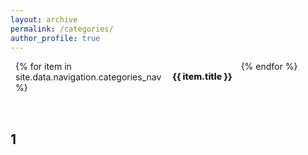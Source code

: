 ```yaml
---
layout: archive
permalink: /categories/
author_profile: true
---
```


<style>
/* scoped styles for a clearly clickable list with checkmark on hover */
.categories-page { padding: 0 0.5rem 2rem; }

.categories-page h1 {
  font-size: 1.8rem;
  margin: 0 0 1rem 0;
}

/* 3-column grid */
.category-list {
  list-style: none;
  margin: 0;
  padding: 0;
  display: grid;
  grid-template-columns: repeat(3, 1fr);
  gap: 0;
}

/* each item has a full-width clickable link */
.category-item {
  border-bottom: 1px solid rgba(255,255,255,0.03);
}

/* make anchor fill the item and look like a real clickable control */
.category-item a {
  display: flex;
  justify-content: space-between;
  align-items: center;
  width: 100%;
  padding: 1rem 1.1rem;
  text-decoration: none;
  color: inherit;
  font-weight: 800;
  cursor: pointer;
  transition: background-color .15s ease, transform .12s ease, color .12s ease;
  border-radius: 6px;
}

/* subtle hover background + slight move for 'pressable' feel */
.category-item a:hover,
.category-item a:focus {
  background-color: rgba(255,255,255,0.02);
  transform: translateX(2px);
  text-decoration: none;
  outline: none;
}

/* checkmark that appears on hover to hint 'go' */
/* using heavy check mark glyph; hidden by default, fades & scales in on hover */
.category-item a::after {
  content: '\2714'; /* ✔ */
  opacity: 0;
  transform: translateX(-6px) scale(0.85);
  transition: opacity .15s ease, transform .15s ease;
  margin-left: 12px;
  font-size: 1.05em;
  color: #6fc3a2; /* accent green */
  display: inline-block;
  line-height: 1;
}

/* show check on hover/focus */
.category-item a:hover::after,
.category-item a:focus::after {
  opacity: 1;
  transform: translateX(0) scale(1);
}

/* optional: make the check inside a subtle round background on hover */
.category-item a:hover::after,
.category-item a:focus::after {
  padding: 3px 6px;
  border-radius: 999px;
  background: rgba(111,195,162,0.08);
}

/* optional accent color on hover (text) */
.category-item a:hover,
.category-item a:focus {
  color: #6fc3a2;
}

/* responsive: 2 cols / 1 col */
@media (max-width: 900px) {
  .category-list { grid-template-columns: repeat(2, 1fr); }
}
@media (max-width: 600px) {
  .category-list { grid-template-columns: repeat(1, 1fr); }
}
</style>

<div class="categories-page">
  <ul class="category-list">
    {% for item in site.data.navigation.categories_nav %}
      <li class="category-item">
        <a href="{{ item.url | relative_url }}">{{ item.title }}</a>
      </li>
    {% endfor %}
  </ul>
</div>

## 1